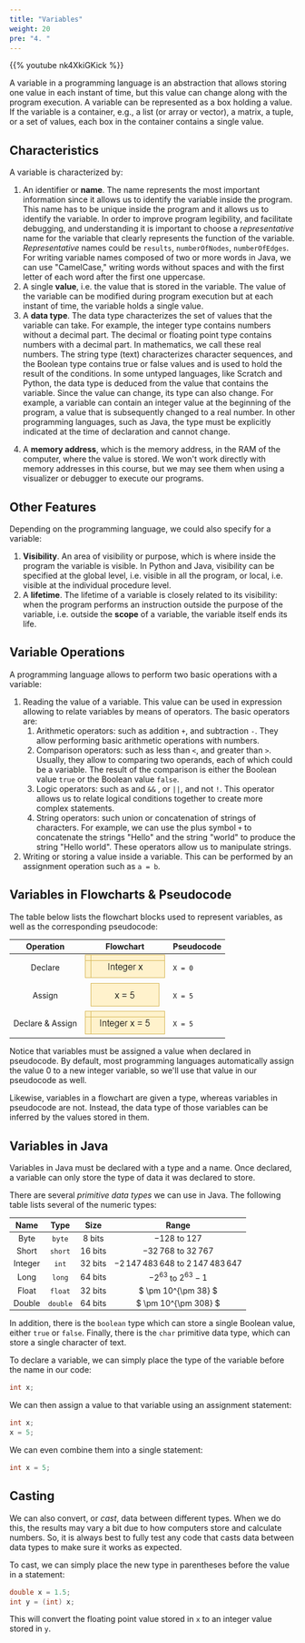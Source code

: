 ```yaml
---
title: "Variables"
weight: 20
pre: "4. "
---
```

{{% youtube nk4XkiGKick %}}

A variable in a programming language is an abstraction that allows storing one value in each instant of time, but this value can change along with the program execution. A variable can be represented as a box holding a value. If the variable is a container, e.g., a list (or array or vector), a matrix, a tuple, or a set of values, each box in the container contains a single value. 

## Characteristics

A variable is characterized by:

1. An identifier or **name**. The name represents the most important information since it allows us to identify the variable inside the program. This name has to be unique inside the program and it allows us to identify the variable. In order to improve program legibility, and facilitate debugging,  and understanding it is important to choose a _representative_ name for the variable that clearly represents the function of the variable. _Representative_ names could be `results`, `numberOfNodes`, `numberOfEdges`. For writing variable names composed of two or more words in Java, we can use "CamelCase," writing words without spaces and with the first letter of each word after the first one uppercase. 
1. A single **value**, i.e. the value that is stored in the variable. The value of the variable can be modified during program execution but at each instant of time, the variable holds a single value. 
1. A **data type**. The data type characterizes the set of values that the variable can take. For example, the integer type contains numbers without a decimal part. The decimal or floating point type contains numbers with a decimal part. In mathematics, we call these real numbers. The string type (text) characterizes character sequences, and the Boolean type contains true or false values and is used to hold the result of the conditions. In some untyped languages, like Scratch and Python, the data type is deduced from the value that contains the variable. Since the value can change, its type can also change. For example, a variable can contain an integer value at the beginning of the program, a value that is subsequently changed to a real number. In other programming languages, such as Java, the type must be explicitly indicated at the time of declaration and cannot change.
4)	A **memory address**, which is the memory address, in the RAM of the computer, where the value is stored. We won't work directly with memory addresses in this course, but we may see them when using a visualizer or debugger to execute our programs.

## Other Features

Depending on the programming language, we could also specify for a variable:

1. **Visibility**. An area of visibility or purpose, which is where inside the program the variable is visible. In Python and Java, visibility can be specified at the global level, i.e. visible in all the program, or local, i.e. visible at the individual procedure level. 
2.	A **lifetime**. The lifetime of a variable is closely related to its visibility: when the program performs an instruction outside the purpose of the variable, i.e. outside the **scope** of a variable, the variable itself ends its life.

## Variable Operations

A programming language allows to perform two basic operations with a variable: 

1. Reading the value of a variable. This value can be used in expression allowing to relate variables by means of operators. The basic operators are: 
   1. Arithmetic operators: such as addition `+`, and subtraction `-`. They allow performing basic arithmetic operations with numbers.
   1. Comparison operators: such as less than `<`, and greater than `>`. Usually, they allow to comparing two operands, each of which could be a variable. The result of the comparison is either the Boolean value `true` or the Boolean value  `false`. 
   1. Logic operators: such as and `&&` , or `||`, and not `!`. This operator allows us to relate logical conditions together to create more complex statements.
   1. String operators: such union or concatenation of strings of characters. For example, we can use the plus symbol `+` to concatenate the strings "Hello" and the string "world" to produce the string "Hello world".  These operators allow us to manipulate strings. 
1. Writing or storing a value inside a variable. This can be performed by an assignment operation such as `a = b`.

## Variables in Flowcharts & Pseudocode

The table below lists the flowchart blocks used to represent variables, as well as the corresponding pseudocode:

| Operation | Flowchart | Pseudocode |
|:---------:|:---------:|:-----------|
| Declare | ![Declare Variable Flowchart Block](../../../images/1/1.3.x.4.variable1.png) | `X = 0` |
| Assign | ![Assign Variable Flowchart Block](../../../images/1/1.3.x.4.variable2.png) | `X = 5` |
| Declare & Assign |  ![Declare and Assign Variable Flowchart Block](../../../images/1/1.3.x.4.variable3.png) | `X = 5` |

Notice that variables must be assigned a value when declared in pseudocode. By default, most programming languages automatically assign the value $0$ to a new integer variable, so we'll use that value in our pseudocode as well.

Likewise, variables in a flowchart are given a type, whereas variables in pseudocode are not. Instead, the data type of those variables can be inferred by the values stored in them.

## Variables in Java

Variables in Java must be declared with a type and a name. Once declared, a variable can only store the type of data it was declared to store. 

There are several _primitive data types_ we can use in Java. The following table lists several of the numeric types:

| Name | Type | Size | Range |
|:----:|:----:|:----:|:-------:|
| Byte | `byte` | 8 bits | $-128$ to $127$ |
| Short | `short` | 16 bits | $-32\,768$ to $32\,767$ |
| Integer | `int` | 32 bits | $-2\,147\,483\,648$ to $2\,147\,483\,647$ |
| Long | `long` | 64 bits | $-2^{63}$ to $2^{63} - 1$ |
| Float | `float` | 32 bits | $ \pm 10^{\pm 38} $ |
| Double | `double` | 64 bits | $ \pm 10^{\pm 308} $ |

In addition, there is the `boolean` type which can store a single Boolean value, either `true` or `false`. Finally, there is the `char` primitive data type, which can store a single character of text. 

To declare a variable, we can simply place the type of the variable before the name in our code:

```java
int x;
```

We can then assign a value to that variable using an assignment statement:

```java
int x;
x = 5;
```

We can even combine them into a single statement:

```java
int x = 5;
```

## Casting

We can also convert, or _cast_, data between different types. When we do this, the results may vary a bit due to how computers store and calculate numbers. So, it is always best to fully test any code that casts data between data types to make sure it works as expected.

To cast, we can simply place the new type in parentheses before the value in a statement:

```java
double x = 1.5;
int y = (int) x;
```

This will convert the floating point value stored in `x` to an integer value stored in `y`. 
